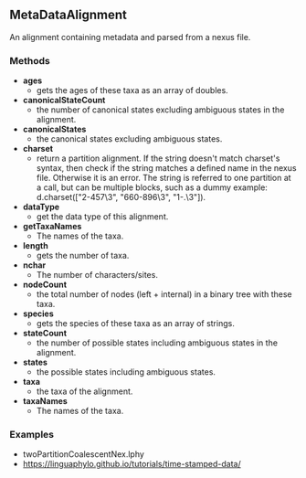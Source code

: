 MetaDataAlignment
-----------------

An alignment containing metadata and parsed from a nexus file.

### Methods

- **ages**
  - gets the ages of these taxa as an array of doubles.
- **canonicalStateCount**
  - the number of canonical states excluding ambiguous states in the alignment.
- **canonicalStates**
  - the canonical states excluding ambiguous states.
- **charset**
  - return a partition alignment. If the string doesn't match charset's syntax, then check if the string matches a defined name in the nexus file. Otherwise it is an error. The string is referred to one partition at a call, but can be multiple blocks, such as a dummy example: d.charset(["2-457\3", "660-896\3", "1-.\3"]).
- **dataType**
  - get the data type of this alignment.
- **getTaxaNames**
  - The names of the taxa.
- **length**
  - gets the number of taxa.
- **nchar**
  - The number of characters/sites.
- **nodeCount**
  - the total number of nodes (left + internal) in a binary tree with these taxa.
- **species**
  - gets the species of these taxa as an array of strings.
- **stateCount**
  - the number of possible states including ambiguous states in the alignment.
- **states**
  - the possible states including ambiguous states.
- **taxa**
  - the taxa of the alignment.
- **taxaNames**
  - The names of the taxa.
### Examples

- twoPartitionCoalescentNex.lphy
- https://linguaphylo.github.io/tutorials/time-stamped-data/

